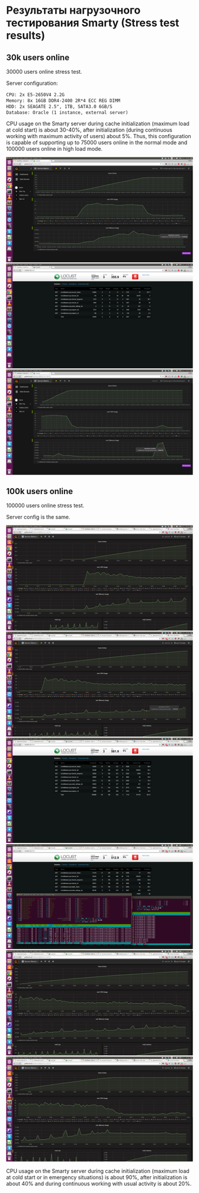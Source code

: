 Результаты нагрузочного тестирования Smarty (Stress test results)
=================================================================

30k users online
----------------

30000 users online stress test.

Server configuration:

```
CPU: 2x E5-2650V4 2.2G
Memory: 8x 16GB DDR4-2400 2R*4 ECC REG DIMM
HDD: 2x SEAGATE 2.5", 1TB, SATA3.0 6GB/S
Database: Oracle (1 instance, external server)
```

CPU usage on the Smarty server during cache initialization (maximum load at cold start) is about 30-40%, after initialization (during continuous working with maximum activity of users) about 5%. Thus, this configuration is capable of supporting up to 75000 users online in the normal mode and 100000 users online in high load mode.

![Grafana](/smarty_stress_test/results/30kgrafana.png)
![Locust](/smarty_stress_test/results/30klocust.png)
![After mass messaging](/smarty_stress_test/results/30kmessage_send.png)

100k users online
-----------------

100000 users online stress test.

Server config is the same.

![Grafana](/smarty_stress_test/results/100k_grafana_part1.png)
![Grafana](/smarty_stress_test/results/100k_grafana_part2.png)
![Locust](/smarty_stress_test/results/100k_locust.png)
![Locust](/smarty_stress_test/results/100k_locust_htop.png)
![Grafana](/smarty_stress_test/results/100k_grafana_part3.png)
![Grafana](/smarty_stress_test/results/100k_grafana_part4.png)

CPU usage on the Smarty server during cache initialization (maximum load at cold start or in emergency situations) is about 90%, after initialization is about 40% and during continuous working with usual activity is about 20%.